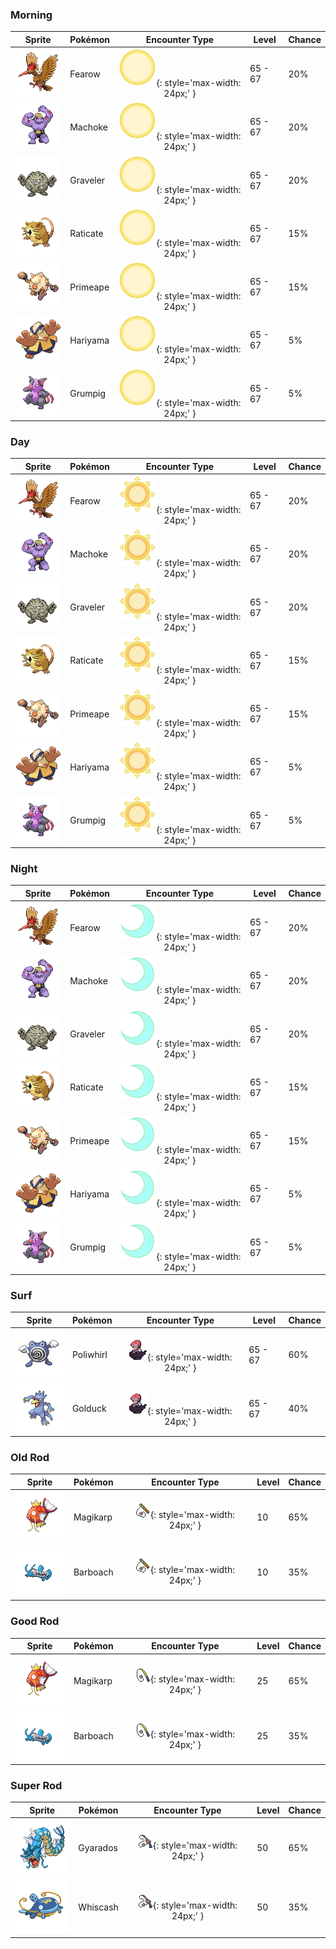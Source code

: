 ### Morning

| Sprite | Pokémon | Encounter Type | Level | Chance |
|:------:|---------|:--------------:|-------|--------|
| ![Fearow](../../assets/sprites/fearow/front.gif) | Fearow | ![Morning](../../assets/encounter_types/morning.png){: style='max-width: 24px;' } | 65 - 67 | 20% |
| ![Machoke](../../assets/sprites/machoke/front.gif) | Machoke | ![Morning](../../assets/encounter_types/morning.png){: style='max-width: 24px;' } | 65 - 67 | 20% |
| ![Graveler](../../assets/sprites/graveler/front.gif) | Graveler | ![Morning](../../assets/encounter_types/morning.png){: style='max-width: 24px;' } | 65 - 67 | 20% |
| ![Raticate](../../assets/sprites/raticate/front.gif) | Raticate | ![Morning](../../assets/encounter_types/morning.png){: style='max-width: 24px;' } | 65 - 67 | 15% |
| ![Primeape](../../assets/sprites/primeape/front.gif) | Primeape | ![Morning](../../assets/encounter_types/morning.png){: style='max-width: 24px;' } | 65 - 67 | 15% |
| ![Hariyama](../../assets/sprites/hariyama/front.gif) | Hariyama | ![Morning](../../assets/encounter_types/morning.png){: style='max-width: 24px;' } | 65 - 67 | 5% |
| ![Grumpig](../../assets/sprites/grumpig/front.gif) | Grumpig | ![Morning](../../assets/encounter_types/morning.png){: style='max-width: 24px;' } | 65 - 67 | 5% |

### Day

| Sprite | Pokémon | Encounter Type | Level | Chance |
|:------:|---------|:--------------:|-------|--------|
| ![Fearow](../../assets/sprites/fearow/front.gif) | Fearow | ![Day](../../assets/encounter_types/day.png){: style='max-width: 24px;' } | 65 - 67 | 20% |
| ![Machoke](../../assets/sprites/machoke/front.gif) | Machoke | ![Day](../../assets/encounter_types/day.png){: style='max-width: 24px;' } | 65 - 67 | 20% |
| ![Graveler](../../assets/sprites/graveler/front.gif) | Graveler | ![Day](../../assets/encounter_types/day.png){: style='max-width: 24px;' } | 65 - 67 | 20% |
| ![Raticate](../../assets/sprites/raticate/front.gif) | Raticate | ![Day](../../assets/encounter_types/day.png){: style='max-width: 24px;' } | 65 - 67 | 15% |
| ![Primeape](../../assets/sprites/primeape/front.gif) | Primeape | ![Day](../../assets/encounter_types/day.png){: style='max-width: 24px;' } | 65 - 67 | 15% |
| ![Hariyama](../../assets/sprites/hariyama/front.gif) | Hariyama | ![Day](../../assets/encounter_types/day.png){: style='max-width: 24px;' } | 65 - 67 | 5% |
| ![Grumpig](../../assets/sprites/grumpig/front.gif) | Grumpig | ![Day](../../assets/encounter_types/day.png){: style='max-width: 24px;' } | 65 - 67 | 5% |

### Night

| Sprite | Pokémon | Encounter Type | Level | Chance |
|:------:|---------|:--------------:|-------|--------|
| ![Fearow](../../assets/sprites/fearow/front.gif) | Fearow | ![Night](../../assets/encounter_types/night.png){: style='max-width: 24px;' } | 65 - 67 | 20% |
| ![Machoke](../../assets/sprites/machoke/front.gif) | Machoke | ![Night](../../assets/encounter_types/night.png){: style='max-width: 24px;' } | 65 - 67 | 20% |
| ![Graveler](../../assets/sprites/graveler/front.gif) | Graveler | ![Night](../../assets/encounter_types/night.png){: style='max-width: 24px;' } | 65 - 67 | 20% |
| ![Raticate](../../assets/sprites/raticate/front.gif) | Raticate | ![Night](../../assets/encounter_types/night.png){: style='max-width: 24px;' } | 65 - 67 | 15% |
| ![Primeape](../../assets/sprites/primeape/front.gif) | Primeape | ![Night](../../assets/encounter_types/night.png){: style='max-width: 24px;' } | 65 - 67 | 15% |
| ![Hariyama](../../assets/sprites/hariyama/front.gif) | Hariyama | ![Night](../../assets/encounter_types/night.png){: style='max-width: 24px;' } | 65 - 67 | 5% |
| ![Grumpig](../../assets/sprites/grumpig/front.gif) | Grumpig | ![Night](../../assets/encounter_types/night.png){: style='max-width: 24px;' } | 65 - 67 | 5% |

### Surf

| Sprite | Pokémon | Encounter Type | Level | Chance |
|:------:|---------|:--------------:|-------|--------|
| ![Poliwhirl](../../assets/sprites/poliwhirl/front.gif) | Poliwhirl | ![Surf](../../assets/encounter_types/surf.png){: style='max-width: 24px;' } | 65 - 67 | 60% |
| ![Golduck](../../assets/sprites/golduck/front.gif) | Golduck | ![Surf](../../assets/encounter_types/surf.png){: style='max-width: 24px;' } | 65 - 67 | 40% |

### Old Rod

| Sprite | Pokémon | Encounter Type | Level | Chance |
|:------:|---------|:--------------:|-------|--------|
| ![Magikarp](../../assets/sprites/magikarp/front.gif) | Magikarp | ![Old Rod](../../assets/encounter_types/old_rod.png){: style='max-width: 24px;' } | 10 | 65% |
| ![Barboach](../../assets/sprites/barboach/front.gif) | Barboach | ![Old Rod](../../assets/encounter_types/old_rod.png){: style='max-width: 24px;' } | 10 | 35% |

### Good Rod

| Sprite | Pokémon | Encounter Type | Level | Chance |
|:------:|---------|:--------------:|-------|--------|
| ![Magikarp](../../assets/sprites/magikarp/front.gif) | Magikarp | ![Good Rod](../../assets/encounter_types/good_rod.png){: style='max-width: 24px;' } | 25 | 65% |
| ![Barboach](../../assets/sprites/barboach/front.gif) | Barboach | ![Good Rod](../../assets/encounter_types/good_rod.png){: style='max-width: 24px;' } | 25 | 35% |

### Super Rod

| Sprite | Pokémon | Encounter Type | Level | Chance |
|:------:|---------|:--------------:|-------|--------|
| ![Gyarados](../../assets/sprites/gyarados/front.gif) | Gyarados | ![Super Rod](../../assets/encounter_types/super_rod.png){: style='max-width: 24px;' } | 50 | 65% |
| ![Whiscash](../../assets/sprites/whiscash/front.gif) | Whiscash | ![Super Rod](../../assets/encounter_types/super_rod.png){: style='max-width: 24px;' } | 50 | 35% |

